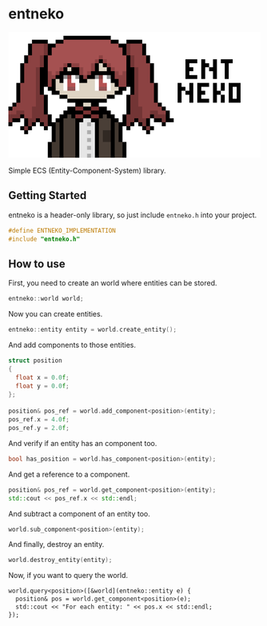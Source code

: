 # entneko

![alt text](https://github.com/naoko6124/entneko/blob/master/entneko-export.png?raw=true)

Simple ECS (Entity-Component-System) library.

## Getting Started

entneko is a header-only library, so just include `entneko.h` into your project.
```cpp
#define ENTNEKO_IMPLEMENTATION
#include "entneko.h"
```

## How to use

First, you need to create an world where entities can be stored.
```cpp
entneko::world world;
```

Now you can create entities.
```cpp
entneko::entity entity = world.create_entity();
```

And add components to those entities.
```cpp
struct position
{
  float x = 0.0f;
  float y = 0.0f;
};

position& pos_ref = world.add_component<position>(entity);
pos_ref.x = 4.0f;
pos_ref.y = 2.0f;
```

And verify if an entity has an component too.
```cpp
bool has_position = world.has_component<position>(entity);
```

And get a reference to a component.
```cpp
position& pos_ref = world.get_component<position>(entity);
std::cout << pos_ref.x << std::endl;
```

And subtract a component of an entity too.
```cpp
world.sub_component<position>(entity);
```

And finally, destroy an entity.
```cpp
world.destroy_entity(entity);
```

Now, if you want to query the world.
```
world.query<position>([&world](entneko::entity e) {
  position& pos = world.get_component<position>(e);
  std::cout << "For each entity: " << pos.x << std::endl;
});
```
